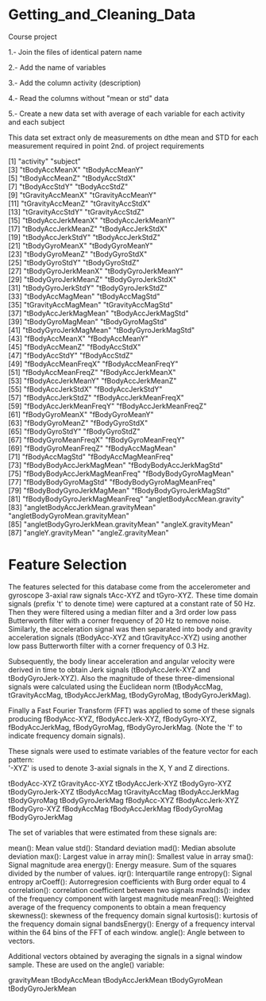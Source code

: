 # Getting_and_Cleaning_Data
Course project

1.- Join the files of identical patern name

2.- Add the name of variables

3.- Add the column activity (description)

4.- Read the columns without "mean or std" data

5.- Create a new data set with average of each variable for each activity and each subject

This data set extract only de measurements on dthe mean and STD for each measurement required in point 2nd. of project requirements

 [1] "activity"                           "subject"                           
 [3] "tBodyAccMeanX"                      "tBodyAccMeanY"                     
 [5] "tBodyAccMeanZ"                      "tBodyAccStdX"                      
 [7] "tBodyAccStdY"                       "tBodyAccStdZ"                      
 [9] "tGravityAccMeanX"                   "tGravityAccMeanY"                  
[11] "tGravityAccMeanZ"                   "tGravityAccStdX"                   
[13] "tGravityAccStdY"                    "tGravityAccStdZ"                   
[15] "tBodyAccJerkMeanX"                  "tBodyAccJerkMeanY"                 
[17] "tBodyAccJerkMeanZ"                  "tBodyAccJerkStdX"                  
[19] "tBodyAccJerkStdY"                   "tBodyAccJerkStdZ"                  
[21] "tBodyGyroMeanX"                     "tBodyGyroMeanY"                    
[23] "tBodyGyroMeanZ"                     "tBodyGyroStdX"                     
[25] "tBodyGyroStdY"                      "tBodyGyroStdZ"                     
[27] "tBodyGyroJerkMeanX"                 "tBodyGyroJerkMeanY"                
[29] "tBodyGyroJerkMeanZ"                 "tBodyGyroJerkStdX"                 
[31] "tBodyGyroJerkStdY"                  "tBodyGyroJerkStdZ"                 
[33] "tBodyAccMagMean"                    "tBodyAccMagStd"                    
[35] "tGravityAccMagMean"                 "tGravityAccMagStd"                 
[37] "tBodyAccJerkMagMean"                "tBodyAccJerkMagStd"                
[39] "tBodyGyroMagMean"                   "tBodyGyroMagStd"                   
[41] "tBodyGyroJerkMagMean"               "tBodyGyroJerkMagStd"               
[43] "fBodyAccMeanX"                      "fBodyAccMeanY"                     
[45] "fBodyAccMeanZ"                      "fBodyAccStdX"                      
[47] "fBodyAccStdY"                       "fBodyAccStdZ"                      
[49] "fBodyAccMeanFreqX"                  "fBodyAccMeanFreqY"                 
[51] "fBodyAccMeanFreqZ"                  "fBodyAccJerkMeanX"                 
[53] "fBodyAccJerkMeanY"                  "fBodyAccJerkMeanZ"                 
[55] "fBodyAccJerkStdX"                   "fBodyAccJerkStdY"                  
[57] "fBodyAccJerkStdZ"                   "fBodyAccJerkMeanFreqX"             
[59] "fBodyAccJerkMeanFreqY"              "fBodyAccJerkMeanFreqZ"             
[61] "fBodyGyroMeanX"                     "fBodyGyroMeanY"                    
[63] "fBodyGyroMeanZ"                     "fBodyGyroStdX"                     
[65] "fBodyGyroStdY"                      "fBodyGyroStdZ"                     
[67] "fBodyGyroMeanFreqX"                 "fBodyGyroMeanFreqY"                
[69] "fBodyGyroMeanFreqZ"                 "fBodyAccMagMean"                   
[71] "fBodyAccMagStd"                     "fBodyAccMagMeanFreq"               
[73] "fBodyBodyAccJerkMagMean"            "fBodyBodyAccJerkMagStd"            
[75] "fBodyBodyAccJerkMagMeanFreq"        "fBodyBodyGyroMagMean"              
[77] "fBodyBodyGyroMagStd"                "fBodyBodyGyroMagMeanFreq"          
[79] "fBodyBodyGyroJerkMagMean"           "fBodyBodyGyroJerkMagStd"           
[81] "fBodyBodyGyroJerkMagMeanFreq"       "angletBodyAccMean.gravity"         
[83] "angletBodyAccJerkMean.gravityMean"  "angletBodyGyroMean.gravityMean"    
[85] "angletBodyGyroJerkMean.gravityMean" "angleX.gravityMean"                
[87] "angleY.gravityMean"                 "angleZ.gravityMean"  

Feature Selection 
=================

The features selected for this database come from the accelerometer and gyroscope 3-axial raw signals tAcc-XYZ and tGyro-XYZ. These time domain signals (prefix 't' to denote time) were captured at a constant rate of 50 Hz. Then they were filtered using a median filter and a 3rd order low pass Butterworth filter with a corner frequency of 20 Hz to remove noise. Similarly, the acceleration signal was then separated into body and gravity acceleration signals (tBodyAcc-XYZ and tGravityAcc-XYZ) using another low pass Butterworth filter with a corner frequency of 0.3 Hz. 

Subsequently, the body linear acceleration and angular velocity were derived in time to obtain Jerk signals (tBodyAccJerk-XYZ and tBodyGyroJerk-XYZ). Also the magnitude of these three-dimensional signals were calculated using the Euclidean norm (tBodyAccMag, tGravityAccMag, tBodyAccJerkMag, tBodyGyroMag, tBodyGyroJerkMag). 

Finally a Fast Fourier Transform (FFT) was applied to some of these signals producing fBodyAcc-XYZ, fBodyAccJerk-XYZ, fBodyGyro-XYZ, fBodyAccJerkMag, fBodyGyroMag, fBodyGyroJerkMag. (Note the 'f' to indicate frequency domain signals). 

These signals were used to estimate variables of the feature vector for each pattern:  
'-XYZ' is used to denote 3-axial signals in the X, Y and Z directions.

tBodyAcc-XYZ
tGravityAcc-XYZ
tBodyAccJerk-XYZ
tBodyGyro-XYZ
tBodyGyroJerk-XYZ
tBodyAccMag
tGravityAccMag
tBodyAccJerkMag
tBodyGyroMag
tBodyGyroJerkMag
fBodyAcc-XYZ
fBodyAccJerk-XYZ
fBodyGyro-XYZ
fBodyAccMag
fBodyAccJerkMag
fBodyGyroMag
fBodyGyroJerkMag

The set of variables that were estimated from these signals are: 

mean(): Mean value
std(): Standard deviation
mad(): Median absolute deviation 
max(): Largest value in array
min(): Smallest value in array
sma(): Signal magnitude area
energy(): Energy measure. Sum of the squares divided by the number of values. 
iqr(): Interquartile range 
entropy(): Signal entropy
arCoeff(): Autorregresion coefficients with Burg order equal to 4
correlation(): correlation coefficient between two signals
maxInds(): index of the frequency component with largest magnitude
meanFreq(): Weighted average of the frequency components to obtain a mean frequency
skewness(): skewness of the frequency domain signal 
kurtosis(): kurtosis of the frequency domain signal 
bandsEnergy(): Energy of a frequency interval within the 64 bins of the FFT of each window.
angle(): Angle between to vectors.

Additional vectors obtained by averaging the signals in a signal window sample. These are used on the angle() variable:

gravityMean
tBodyAccMean
tBodyAccJerkMean
tBodyGyroMean
tBodyGyroJerkMean

